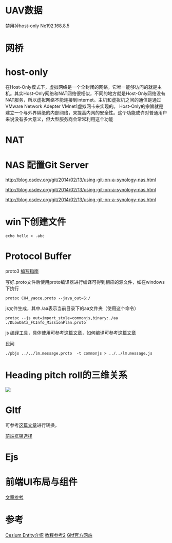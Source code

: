 # UAV数据

禁用掉host-only Ne192.168.8.5

# 网桥

# host-only
在Host-Only模式下，虚拟网络是一个全封闭的网络，它唯一能够访问的就是主机。其实Host-Only网络和NAT网络很相似，不同的地方就是Host-Only网络没有NAT服务，所以虚拟网络不能连接到Internet。主机和虚拟机之间的通信是通过VMware Network Adepter VMnet1虚拟网卡来实现的。
  Host-Only的宗旨就是建立一个与外界隔绝的内部网络，来提高内网的安全性。这个功能或许对普通用户来说没有多大意义，但大型服务商会常常利用这个功能
  
# NAT


# NAS 配置Git Server
http://blog.osdev.org/git/2014/02/13/using-git-on-a-synology-nas.html

http://blog.osdev.org/git/2014/02/13/using-git-on-a-synology-nas.html

http://blog.osdev.org/git/2014/02/13/using-git-on-a-synology-nas.html


# win下创建文件

```echo hello > .abc
```

# Protocol Buffer
proto3 [编写指南](https://developers.google.com/protocol-buffers/docs/proto3#simple)


写好.proto文件后使用proto编译器进行编译可得到相应的源文件，如在windows下执行

```
protoc CH4_yaoce.proto --java_out=S:/
```

js文件生成，其中./aa表示当前目录下的aa文件夹（使用这个命令）

```
protoc --js_out=import_style=commonjs,binary:./aa ./DLowData_FCInfo_MissionPlan.proto
```


js [编译工具](https://github.com/dcodeIO/ProtoBuf.js/wiki)，具体使用可参考[这篇文章](https://cloud.tencent.com/developer/article/1004692)，如何编译可参考[这篇文章](https://k8w.io/post/7)


民间

```
./pbjs ../../lm.message.proto  -t commonjs > ../../lm.message.js
```


# Heading pitch roll的三维关系

![](http://7xr7dp.com1.z0.glb.clouddn.com/KS_Flugzeug%20%281%29.gif)


# Gltf
可参考[这篇文章](https://blog.csdn.net/u011394175/article/details/78919281)进行转换，

[前端框架选择](https://www.zhihu.com/question/37946473)


# Ejs

# 前端UI布局与组件
[文章参考](https://github.com/JingwenTian/awesome-frontend)


# 参考
[Cesium Entity介绍](https://github.com/cytggit/Map-openlayers/wiki/Cesium-Entity-API%E7%AE%80%E5%8D%95%E4%BE%8B%E5%AD%90)
[教程参考2](https://blog.gmem.cc/cesium-study-note)
[Gltf官方网站](https://www.khronos.org/gltf/)